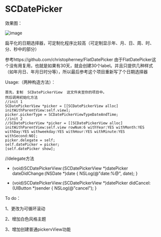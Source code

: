 SCDatePicker
============

效果图：

![image](https://raw.github.com/Aevit/SCDatePicker/master/SCDatePickerViewDemo/preview.png)


扁平化的日期选择器，可定制化程序比较高（可定制显示年、月、日、周、时、分、秒中的部分）


参考https://github.com/christopherney/FlatDatePicker
由于FlatDatePicker这个没有用复用，也就是如果有30天，就会创建30个label。并且只提供几种样式（如年月日、年月日时分等），所以最后参考这个项目重新写了个日期选择器


Usage:（两种构造方法）：

    首先，复制  SCDatePickerView  这文件夹至你的项目中。
    然后调用初始化方法
    //init 1
    SCDatePickerView *picker = [[SCDatePickerView alloc] initWithParentView:self.view];
    picker.pickerType = SCDatePickerViewTypeDateAndTime;
    //init 2
    //SCDatePickerView *picker = [[SCDatePickerView alloc] initWithParentView:self.view rowNum:6 withYear:YES withMonth:YES withDay:YES withweekday:YES withHour:YES withMinute:YES withSecond:NO];
    picker.delegate = self;
    self.datePicker = picker;
    [self.datePicker show];
    




//delegate方法
- (void)SCDatePickerView:(SCDatePickerView *)datePicker dateDidChange:(NSDate *)date {
    NSLog(@"date:%@", date);
}

- (void)SCDatePickerView:(SCDatePickerView *)datePicker didCancel:(UIButton *)sender {
    NSLog(@"cancel");
}


To do：

1、更改为可循环滚动

2、增加白色风格主题

3、增加创建普通pickervView功能
